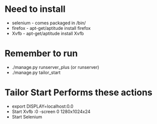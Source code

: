 Need to install 
=====

* selenium - comes packaged in /bin/
* firefox - apt-get/aptitude install firefox
* Xvfb - apt-get/aptitude install Xvfb

Remember to run
=====

* ./manage.py runserver_plus (or runserver)
* ./manage.py tailor_start

Tailor Start Performs these actions
=====

* export DISPLAY=localhost:0.0
* Start Xvfb :0 -screen 0 1280x1024x24
* Start Selenium